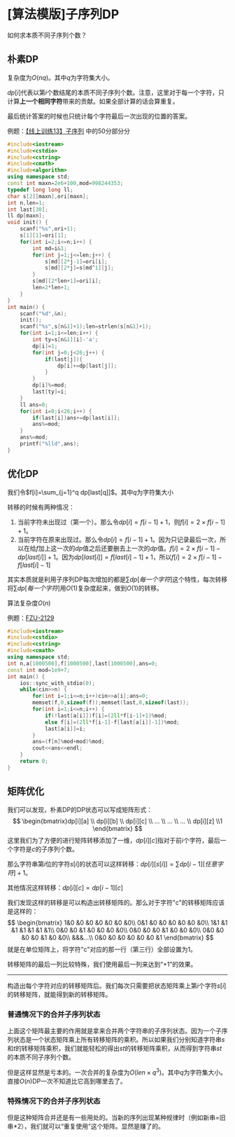 # [算法模版]子序列DP

如何求本质不同子序列个数？

## 朴素DP

复杂度为$O(nq)$。其中$q$为字符集大小。

$dp[i]$代表以第$i$个数结尾的本质不同子序列个数。注意，这里对于每一个字符，只计算**上一个相同字符**带来的贡献。如果全部计算的话会算重复。

最后统计答案的时候也只统计每个字符最后一次出现的位置的答案。

例题：[【线上训练13】子序列](http://www.zhengruioi.com/problem/1186) 中的50分部分分

```cpp
#include<iostream>
#include<cstdio>
#include<cstring>
#include<cmath>
#include<algorithm>
using namespace std;
const int maxn=2e6+100,mod=998244353;
typedef long long ll;
char s[2][maxn],ori[maxn];
int n,len=1;
int last[30];
ll dp[maxn];
void init() {
    scanf("%s",ori+1);
    s[1][1]=ori[1];
    for(int i=2;i<=n;i++) {
        int md=i&1;
        for(int j=1;j<=len;j++) {
            s[md][2*j-1]=ori[i];
            s[md][2*j]=s[md^1][j];
        }
        s[md][2*len+1]=ori[i];
        len=2*len+1;
    }
}
int main() {
    scanf("%d",&n);
    init();
    scanf("%s",s[n&1]+1);len=strlen(s[n&1]+1);
    for(int i=1;i<=len;i++) {
        int ty=s[n&1][i]-'a';
        dp[i]=1;
        for(int j=0;j<26;j++) {
            if(last[j]){
                dp[i]+=dp[last[j]];
            }
        }
        dp[i]%=mod;
        last[ty]=i;
    }
    ll ans=0;
    for(int i=0;i<26;i++) {
        if(last[i])ans+=dp[last[i]];
        ans%=mod;
    }
    ans%=mod;
    printf("%lld",ans);
}
```

## 优化DP

我们令$f[i]=\sum_{j=1}^q dp[last[q]]$。其中$q$为字符集大小

转移的时候有两种情况：

1. 当前字符未出现过（第一个）。那么令$dp[i]=f[i-1]+1$，则$f[i]=2\times f[i-1]+1$。
2. 当前字符在原来出现过。那么令$dp[i]=f[i-1]+1$。因为只记录最后一次，所以在给$f$加上这一次的$dp$值之后还要删去上一次的$dp$值。$f[i]=2\times f[i-1]-dp[last[i]]+1$。因为$dp[last[i]]=f[last[i]-1]+1$，所以$f[i]=2\times f[i-1]-f[last[i]-1]$

其实本质就是利用子序列DP每次增加的都是$\sum dp[每一个字符]$这个特性，每次转移将$\sum dp[每一个字符]$用$O(1)$复杂度起来，做到$O(1)$的转移。

算法复杂度$O(n)$

例题：[FZU-2129](https://vjudge.net/problem/FZU-2129)

```cpp
#include<iostream>
#include<cstdio>
#include<cstring>
#include<cmath>
using namespace std;
int n,a[1000500],f[1000500],last[1000500],ans=0;
const int mod=1e9+7;
int main() {
    ios::sync_with_stdio(0);
    while(cin>>n) {
        for(int i=1;i<=n;i++)cin>>a[i];ans=0;
        memset(f,0,sizeof(f));memset(last,0,sizeof(last));
        for(int i=1;i<=n;i++) {
            if(!last[a[i]])f[i]=(2ll*f[i-1]+1)%mod;
            else f[i]=(2ll*f[i-1]-f[last[a[i]]-1])%mod;
            last[a[i]]=i;
        }
        ans=(f[n]%mod+mod)%mod;
        cout<<ans<<endl;
    }
    return 0;
}
```

## 矩阵优化

我们可以发现，朴素DP的DP状态可以写成矩阵形式：
$$
\begin{bmatrix}dp[i][a]
\\ dp[i][b]
\\ dp[i][c]
\\ ...
\\ ...
\\ ...
\\ dp[i][z]
\\1
\end{bmatrix}
$$
这里我们为了方便的进行矩阵转移添加了一维，$dp[i][c]$指对于前$i$个字符，最后一个字符是$c$的子序列个数。

那么字符串第$i$位的字符$s[i]$的状态可以这样转移：$dp[i][s[i]]=\sum dp[i-1][任意字符]+1$。

其他情况这样转移：$dp[i][c]=dp[i-1][c]$

我们发现这样的转移是可以构造出转移矩阵的。那么对于字符"c"的转移矩阵应该是这样的：
$$
\begin{bmatrix}
 1&0 &0  &0  &0  &0  &0 &0\\ 
 0&1  &0  &0  &0  &0  &0 &0\\ 
 1&1 &1  &1  &1  &1  &1 &1\\ 
 0&0  &0  &1  &0  &0  &0 &0\\ 
  0&0  &0  &0  &1  &0  &0 &0\\ 
 0&0  &0  &0  &0  &1  &0 &0\\ 
&&&...\\
 0&0  &0  &0  &0  &0  &0 &1
\end{bmatrix}
$$
就是在单位矩阵上，将字符"c"对应的那一行（第三行）全部设置为1。

转移矩阵的最后一列比较特殊，我们使用最后一列来达到“+1”的效果。

___

构造出每个字符对应的转移矩阵后。我们每次只需要把状态矩阵乘上第$i$个字符$s[i]$的转移矩阵，就能得到新的转移矩阵。

### 普通情况下的合并子序列状态

上面这个矩阵最主要的作用就是拿来合并两个字符串的子序列状态。因为一个子序列状态是一个状态矩阵乘上所有转移矩阵的乘积。所以如果我们分别知道字符串$s$和$t$的转移矩阵乘积，我们就能轻松的得出$st$的转移矩阵乘积，从而得到字符串$st$的本质不同子序列个数。

但是这样显然是亏本的。一次合并的复杂度为$O(len\times q^3)$。其中$q$为字符集大小。直接$O(n)$DP一次不知道比它高到哪里去了。

### 特殊情况下的合并子序列状态

但是这种矩阵合并还是有一些用处的。当新的序列出现某种规律时（例如新串=旧串*2），我们就可以“重复使用”这个矩阵。显然是赚了的。